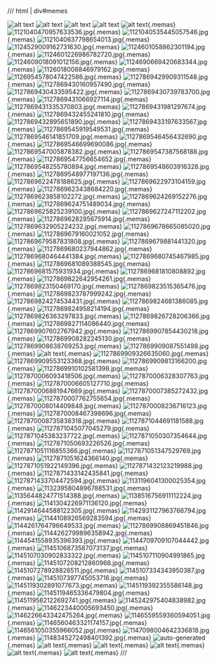 /// html | div#memes

[need your memes]: https://i.imgur.com/UUD5NxY.png

![alt text](https://i.imgur.com/aGuSHJ7.png)
![alt text](https://i.imgur.com/e49B8c4.png)
![alt text](https://i.imgur.com/fUwl5j2.png)
![alt text](https://i.imgur.com/G2V7Ac0.png)
![alt text](https://i.imgur.com/1exExzu.png){.memas}
![1121040470957633536.jpg](https://i.imgur.com/jnTo85c.jpeg){.memas}
![1121040535445057546.jpg](https://i.imgur.com/8thbJN4.jpeg){.memas}
![1121040637798654013.jpg](https://i.imgur.com/8PaLigZ.jpeg){.memas}
![1124529009162731630.jpg](https://i.imgur.com/Q7g74xF.jpeg){.memas}
![1124601058862301194.jpg](https://i.imgur.com/IiTx4NZ.jpeg){.memas}
![1124601226986782720.jpg](https://i.imgur.com/EswXIW1.jpeg){.memas}
![1124609018091012156.jpg](https://i.imgur.com/p6QVjjd.jpeg){.memas}
![1124690669420683344.jpg](https://i.imgur.com/DT8dJnu.jpeg){.memas}
![1126018008846979162.jpg](https://i.imgur.com/qwbuza2.jpeg){.memas}
![1126954578047422586.jpg](https://i.imgur.com/L1WcblP.jpeg){.memas}
![1127869429909311548.jpg](https://i.imgur.com/eP7dwtQ.jpeg){.memas}
![1127869430160957490.jpg](https://i.imgur.com/RNRn8uV.jpeg){.memas}
![1127869430433595422.jpg](https://i.imgur.com/MaMLRri.jpeg){.memas}
![1127869430739783700.jpg](https://i.imgur.com/Ral3NZg.jpeg){.memas}
![1127869431066927114.jpg](https://i.imgur.com/dDRAWj3.jpeg){.memas}
![1127869431335370803.jpg](https://i.imgur.com/Kwy0Fnh.jpeg){.memas}
![1127869431981297674.jpg](https://i.imgur.com/HAh33A4.jpeg){.memas}
![1127869432455241810.jpg](https://i.imgur.com/UZbyX62.jpeg){.memas}
![1127869432895651890.jpg](https://i.imgur.com/JKQ8pSW.jpeg){.memas}
![1127869433197633567.jpg](https://i.imgur.com/HoVzRXp.jpeg){.memas}
![1127869545919549531.jpg](https://i.imgur.com/7spnVrh.jpeg){.memas}
![1127869546141851709.jpg](https://i.imgur.com/saABBRK.jpeg){.memas}
![1127869546456432690.jpg](https://i.imgur.com/sU2e7lj.jpeg){.memas}
![1127869546699690086.jpg](https://i.imgur.com/HyUcfyg.jpeg){.memas}
![1127869547005878382.jpg](https://i.imgur.com/25Asq2D.jpeg){.memas}
![1127869547387568188.jpg](https://i.imgur.com/JCgsU5B.jpeg){.memas}
![1127869547756654652.jpg](https://i.imgur.com/mBh8Rph.jpeg){.memas}
![1127869548255780894.jpg](https://i.imgur.com/pQI2mDz.jpeg){.memas}
![1127869548603916328.jpg](https://i.imgur.com/5GYpK9b.jpeg){.memas}
![1127869548977197136.jpg](https://i.imgur.com/fK7rKix.jpeg){.memas}
![1127869622478188625.jpg](https://i.imgur.com/ZpZbLRf.jpeg){.memas}
![1127869622973104159.jpg](https://i.imgur.com/wjT9uyk.jpeg){.memas}
![1127869623438684220.jpg](https://i.imgur.com/UH4eBax.jpeg){.memas}
![1127869623858102272.jpg](https://i.imgur.com/JhDG2wI.jpeg){.memas}
![1127869624269152276.jpg](https://i.imgur.com/cyuY8f1.jpeg){.memas}
![1127869624751489034.jpg](https://i.imgur.com/H7YFxs1.jpeg){.memas}
![1127869625825239100.jpg](https://i.imgur.com/cNdLNa3.jpeg){.memas}
![1127869627247112202.jpg](https://i.imgur.com/DIAffQJ.jpeg){.memas}
![1127869628295675914.jpg](https://i.imgur.com/yBTcStV.jpeg){.memas}
![1127869632905224232.jpg](https://i.imgur.com/BAX34zH.jpeg){.memas}
![1127869678665085020.jpg](https://i.imgur.com/mhBjH5X.jpeg){.memas}
![1127869679160021052.jpg](https://i.imgur.com/A430740.jpeg){.memas}
![1127869679587831808.jpg](https://i.imgur.com/XHk9HZy.jpeg){.memas}
![1127869679881441320.jpg](https://i.imgur.com/H0p4btw.jpeg){.memas}
![1127869680237944862.jpg](https://i.imgur.com/NUKwidj.jpeg){.memas}
![1127869680464441384.jpg](https://i.imgur.com/4pPoGll.jpeg){.memas}
![1127869680745467985.jpg](https://i.imgur.com/Vy5MaT5.jpeg){.memas}
![1127869681089388545.jpg](https://i.imgur.com/qzbalMC.jpeg){.memas}
![1127869681575931934.jpg](https://i.imgur.com/KRS9Npw.jpeg){.memas}
![1127869681810808892.jpg](https://i.imgur.com/S66C6zI.jpeg){.memas}
![1127869822642954261.jpg](https://i.imgur.com/8g38FQW.jpeg){.memas}
![1127869823150469170.jpg](https://i.imgur.com/QEfK5fA.jpeg){.memas}
![1127869823515365476.jpg](https://i.imgur.com/3Mc0IsO.jpeg){.memas}
![1127869823787999242.jpg](https://i.imgur.com/wwaGr4D.jpeg){.memas}
![1127869824274534431.jpg](https://i.imgur.com/3APkj62.jpeg){.memas}
![1127869824681386085.jpg](https://i.imgur.com/bxqepVg.jpeg){.memas}
![1127869824958214194.jpg](https://i.imgur.com/pfsjQUm.jpeg){.memas}
![1127869826363297833.jpg](https://i.imgur.com/qKvplYD.jpeg){.memas}
![1127869826728206366.jpg](https://i.imgur.com/KYT7yaI.jpeg){.memas}
![1127869827114086440.jpg](https://i.imgur.com/0P7yasp.jpeg){.memas}
![1127869907602767942.jpg](https://i.imgur.com/E0PoYG1.jpeg){.memas}
![1127869907854430218.jpg](https://i.imgur.com/vrAkAXf.jpeg){.memas}
![1127869908282245130.jpg](https://i.imgur.com/FVLA3CW.jpeg){.memas}
![1127869908638769253.jpg](https://i.imgur.com/MpVYmjS.jpeg){.memas}
![1127869909087551498.jpg](https://i.imgur.com/JteX6Kf.jpeg){.memas}
![alt text](https://i.imgur.com/WzydHzv.png){.memas}
![1127869909326635060.jpg](https://i.imgur.com/Hgxkidt.jpeg){.memas}
![1127869909553123368.jpg](https://i.imgur.com/6eQpZCo.jpeg){.memas}
![1127869909813166200.jpg](https://i.imgur.com/LorkSeW.jpeg){.memas}
![1127869910102581398.jpg](https://i.imgur.com/rHBBeXy.jpeg){.memas}
![1127870006093418506.jpg](https://i.imgur.com/WNIT8Am.jpeg){.memas}
![1127870006328307763.jpg](https://i.imgur.com/dIqYxOm.jpeg){.memas}
![1127870006605127710.jpg](https://i.imgur.com/SOh5MnC.jpeg){.memas}
![1127870006881947669.jpg](https://i.imgur.com/lSjszfO.jpeg){.memas}
![1127870007385272432.jpg](https://i.imgur.com/dbL75hm.jpeg){.memas}
![1127870007762755654.jpg](https://i.imgur.com/xdGKoVU.jpeg){.memas}
![1127870008014409848.jpg](https://i.imgur.com/U4QSWlX.jpeg){.memas}
![1127870008236716123.jpg](https://i.imgur.com/gZjxLd1.jpeg){.memas}
![1127870008467398696.jpg](https://i.imgur.com/Rbvh3QS.jpeg){.memas}
![1127870008735838318.jpg](https://i.imgur.com/Pcs7wpI.jpeg){.memas}
![1127871044691181588.jpg](https://i.imgur.com/C0wPFBZ.jpeg){.memas}
![1127871045077045279.jpg](https://i.imgur.com/Hg5prFq.jpeg){.memas}
![1127871045383237722.jpg](https://i.imgur.com/GNg2Owk.jpeg){.memas}
![1127871050307354644.jpg](https://i.imgur.com/pAqpu7p.jpeg){.memas}
![1127871050693226526.jpg](https://i.imgur.com/IbUQ1Tz.jpeg){.memas}
![1127871051116855366.jpg](https://i.imgur.com/2znH01O.jpeg){.memas}
![1127871051347529769.jpg](https://i.imgur.com/ZBCXSv7.jpeg){.memas}
![1127871051624366140.jpg](https://i.imgur.com/i9YXVKt.jpeg){.memas}
![1127871051922149396.jpg](https://i.imgur.com/TQeuN9a.jpeg){.memas}
![1127871432123219988.jpg](https://i.imgur.com/vs7KD7R.jpeg){.memas}
![1127871433142435841.jpg](https://i.imgur.com/fZbkS7C.jpeg){.memas}
![1127871433704472594.jpg](https://i.imgur.com/5OAKF09.jpeg){.memas}
![1131196041300025354.jpg](https://i.imgur.com/U60BgBQ.jpeg){.memas}
![1132395804896788531.jpg](https://i.imgur.com/6OonLv1.jpeg){.memas}
![1135644824771514388.jpg](https://i.imgur.com/7jG9ACp.jpeg){.memas}
![1138516756911112224.jpg](https://i.imgur.com/xjD9kOR.jpeg){.memas}
![1141304226971136120.jpg](https://i.imgur.com/u5yE4If.jpeg){.memas}
![1142914644588122305.jpg](https://i.imgur.com/pLCftB7.jpeg){.memas}
![1142931127963766794.jpg](https://i.imgur.com/n9mfsE0.jpeg){.memas}
![1144108926569283594.jpg](https://i.imgur.com/UwbPG5F.jpeg){.memas}
![1144261764796649533.jpg](https://i.imgur.com/jnu8lLI.jpeg){.memas}
![1127869908869451846.jpg](https://i.imgur.com/cZgGth3.jpeg){.memas}
![1144262799896358942.jpg](https://i.imgur.com/k7H39Hz.jpeg){.memas}
![1144541558935396393.jpg](https://i.imgur.com/3qIDKUU.jpeg){.memas}
![1144709709107044442.jpg](https://i.imgur.com/9OsXIiQ.jpeg){.memas}
![1145106873587073137.jpg](https://i.imgur.com/EieN1Pa.jpeg){.memas}
![1145107030902833322.jpg](https://i.imgur.com/eMRCFr1.jpeg){.memas}
![1145107110904991865.jpg](https://i.imgur.com/q4WU5HS.jpeg){.memas}
![1145107208212860968.jpg](https://i.imgur.com/yOkhd71.jpeg){.memas}
![1145107278928826511.jpg](https://i.imgur.com/A1UW5L8.jpeg){.memas}
![1145107334343950387.jpg](https://i.imgur.com/xk57Z3T.jpeg){.memas}
![1145107397745053716.jpg](https://i.imgur.com/JGwxMI3.jpeg){.memas}
![1145119302891077673.jpg](https://i.imgur.com/cQtfCmr.jpeg){.memas}
![1145119392355586148.jpg](https://i.imgur.com/YihpKoC.jpeg){.memas}
![1145119465336479804.jpg](https://i.imgur.com/ZbqeuKg.jpeg){.memas}
![1145119582122692741.jpg](https://i.imgur.com/Pt8FXdf.jpeg){.memas}
![1145242975404838982.jpg](https://i.imgur.com/7pLzdSY.jpeg){.memas}
![1146223440005693450.jpg](https://i.imgur.com/oDsicPd.jpeg){.memas}
![1146226643342475264.jpg](https://i.imgur.com/YhxHiFP.jpeg){.memas}
![1146559559360594051.jpg](https://i.imgur.com/c7NXj9e.jpeg){.memas}
![1146560463321174157.jpg](https://i.imgur.com/q2yiUVC.jpeg){.memas}
![1146561050355966052.jpg](https://i.imgur.com/Wb8LBIr.jpeg){.memas}
![1147098004642336818.jpg](https://i.imgur.com/FSraEMZ.jpeg){.memas}
![1148345272498401392.jpg](https://i.imgur.com/oeNVBOG.jpeg){.memas}
![auto-generated](../assets/images/meme/76.jpg){.memas}
![alt text](https://i.imgur.com/RYeNdWn.jpeg){.memas}
![alt text](https://i.imgur.com/S903eny.png){.memas}
![alt text](https://i.imgur.com/864A7td.png){.memas}
![alt text](https://i.imgur.com/hcXDgki.jpeg){.memas}
![alt text](https://i.imgur.com/Av2OjVJ.png){.memas}
///
